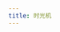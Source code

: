 ```yaml
---
title: 时光机
---
```


<link rel="stylesheet" href="https://cdn.jsdelivr.net/gh/royce003/cdn/css/artitalk.min.css">
<div id="lazy" style="position: relative;top: 70px;"></div>
<div id="artitalk"></div>
<script>
  const appID = 'Ikn1WpEQq7e9N6H3EhY9k43J-9Nh9j0Va';
  const appKEY = '3SnOsnvmkYXBAT0WFNoLdEuR';
  const severurl = 'https://shuo.royce2003.top';
  const username = 'Royce';
  const per = 10;
</script>